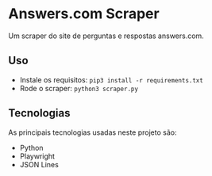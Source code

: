 # Answers.com Scraper
Um scraper do site de perguntas e respostas answers.com.

## Uso
* Instale os requisitos: `pip3 install -r requirements.txt`
* Rode o scraper: `python3 scraper.py`

## Tecnologias
As principais tecnologias usadas neste projeto são:
* Python
* Playwright
* JSON Lines
